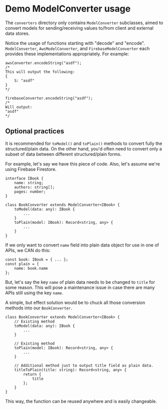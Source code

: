 # Demo ModelConverter usage
The `converters` directory only contains `ModelConverter` subclasses, aimed to convert models for sending/receiving values to/from client and external data stores.

Notice the usage of functions starting with "decode" and "encode". `ModelConverter`, `AwsModelConverter`, and `FirebaseModelConverter` each provides these implementations appropriately. For example:
```
awsConverter.encodeString("asdf");
/*
This will output the following:
{
    S: "asdf"
}
*/

firebaseConverter.encodeString("asdf");
/*
Will output:
"asdf"
*/
```

## Optional practices
It is recommended for `toModel()` and `toPlain()` methods to convert fully the structured/plain data.
On the other hand, you'd often need to convert only a subset of data between different structured/plain forms.

For example, let's say we have this piece of code. Also, let's assume we're using Firebase Firestore.
```
interface IBook {
    name: string;
    authors: string[];
    pages: number;
}

class BookConverter extends ModelConverter<IBook> {
    toModel(data: any): IBook {
        ...
    }
    toPlain(model: IBook): Record<string, any> {
        ...
    }
}
```
If we only want to convert `name` field into plain data object for use in one of APIs, we CAN do this:
```
const book: IBook = { ... };
const plain = {
    name: book.name
};
```
But, let's say the key `name` of plain data needs to be changed to `title` for some reason. This will pose a maintenance issue in case there are many APIs still using the key `name`.

A simple, but effect solution would be to chuck all those conversion methods into our `BookConverter`.
```
class BookConverter extends ModelConverter<IBook> {
    // Existing method
    toModel(data: any): IBook {
        ...
    }

    // Existing method
    toPlain(model: IBook): Record<string, any> {
        ...
    }

    // Additional method just to output title field as plain data.
    titleToPlain(title: string): Record<string, any> {
        return {
            title
        };
    }
}
```
This way, the function can be reused anywhere and is easily changeable.